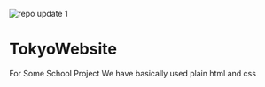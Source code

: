![repo update 1](https://user-images.githubusercontent.com/56534547/109861021-e92a2700-7c6f-11eb-92b4-e7c7879000e8.png)


# TokyoWebsite
For Some School Project
We have basically used plain html and css
